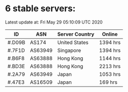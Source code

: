 # 6 stable servers:

Latest update at: Fri May 29 05:10:09 UTC 2020

| ID | ASN | Server Country | Online |
| -- | --- | -------------- | ------ |
| #.D09B | AS174 | United States | 1394 hrs |
| #.7F1D | AS63949 | Singapore | 1394 hrs |
| #.B6F8 | AS63888 | Hong Kong | 1144 hrs |
| #.BD3E | AS63888 | Hong Kong | 2213 hrs |
| #.2A79 | AS63949 | Japan | 1053 hrs |
| #.47E3 | AS16509 | Japan | 169 hrs |

